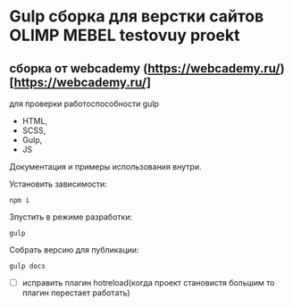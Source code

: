 # Gulp сборка для верстки сайтов OLIMP MEBEL testovuy proekt
## сборка от webcademy (https://webcademy.ru/)[https://webcademy.ru/]

для проверки работоспособности gulp

-   HTML,
-   SCSS,
-   Gulp,
-   JS

Документация и примеры использования внутри.

Установить зависимости:

```
npm i
```

Зпустить в режиме разработки:

```
gulp
```

Собрать версию для публикации:

```
gulp docs
```

-   [ ] исправить плагин hotreload(когда проект становистя большим то плагин перестает работать)
